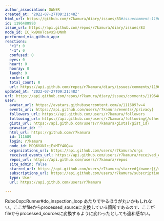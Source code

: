 ```yaml
---
author_association: OWNER
created_at: '2022-07-27T09:21:48Z'
html_url: https://github.com/r7kamura/diary/issues/83#issuecomment-1196480993
id: 1196480993
issue_url: https://api.github.com/repos/r7kamura/diary/issues/83
node_id: IC_kwDOHTcevs5HUNnh
performed_via_github_app: 
reactions:
  "+1": 0
  "-1": 0
  confused: 0
  eyes: 0
  heart: 0
  hooray: 0
  laugh: 0
  rocket: 0
  total_count: 0
  url: https://api.github.com/repos/r7kamura/diary/issues/comments/1196480993/reactions
updated_at: '2022-07-27T09:21:48Z'
url: https://api.github.com/repos/r7kamura/diary/issues/comments/1196480993
user:
  avatar_url: https://avatars.githubusercontent.com/u/111689?v=4
  events_url: https://api.github.com/users/r7kamura/events{/privacy}
  followers_url: https://api.github.com/users/r7kamura/followers
  following_url: https://api.github.com/users/r7kamura/following{/other_user}
  gists_url: https://api.github.com/users/r7kamura/gists{/gist_id}
  gravatar_id: ''
  html_url: https://github.com/r7kamura
  id: 111689
  login: r7kamura
  node_id: MDQ6VXNlcjExMTY4OQ==
  organizations_url: https://api.github.com/users/r7kamura/orgs
  received_events_url: https://api.github.com/users/r7kamura/received_events
  repos_url: https://api.github.com/users/r7kamura/repos
  site_admin: false
  starred_url: https://api.github.com/users/r7kamura/starred{/owner}{/repo}
  subscriptions_url: https://api.github.com/users/r7kamura/subscriptions
  type: User
  url: https://api.github.com/users/r7kamura

---
```

RuboCop::Runner#do_inspection_loop あたりでやるほうが丸いかもしれない。ここがfileからprocessed_sourceに変換している箇所であるので、ここがfileからprocessed_sourcesに変換するように変わったとしても違和感ない。